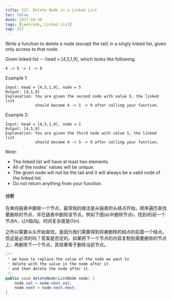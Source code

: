 ```yaml
---
title: 237. Delete Node in a Linked List
toc: false
date: 2017-10-30
tags: [Leetcode, Linked List]
top: 237
---
```


Write a function to delete a node (except the tail) in a singly linked list, given only access to that node.

Given linked list -- head = [4,5,1,9], which looks like following:

```
4 -> 5 -> 1 -> 9
```

Example 1:

```
Input: head = [4,5,1,9], node = 5
Output: [4,1,9]
Explanation: You are given the second node with value 5, the linked list
             should become 4 -> 1 -> 9 after calling your function.
```

Example 2:

```
Input: head = [4,5,1,9], node = 1
Output: [4,5,9]
Explanation: You are given the third node with value 1, the linked list
             should become 4 -> 5 -> 9 after calling your function.
```


Note:

* The linked list will have at least two elements.
* All of the nodes' values will be unique.
* The given node will not be the tail and it will always be a valid node of the linked list.
* Do not return anything from your function.


#### 分析

在单向链表中删除一个节点，最常规的做法是从链表的头结点开始，顺序遍历查找要删除的节点，并在链表中删除该节点。例如下图(a)中删除节点$i$，找到$i$的前一个节点$h$，让$h$指向$j$。时间复杂度是$O(n)$.

之所以需要从头开始查找，是因为我们需要得到将被删除的结点的前⾯⼀个结点。但这是必须的吗？答案是否定的。如果把下一个节点的内容复制到需要删除的节点上，再删除下一个节点，其效果等于删除当前节点。



```Java
/**
 * we have to replace the value of the node we want to
 * delete with the value in the node after it,
 * and then delete the node after it.
 */
public void deleteNode(ListNode node) {
    node.val = node.next.val;
    node.next = node.next.next;
}
```





